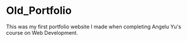 # Old_Portfolio
This was my first portfolio website I made when completing Angelu Yu's course on Web Development.
